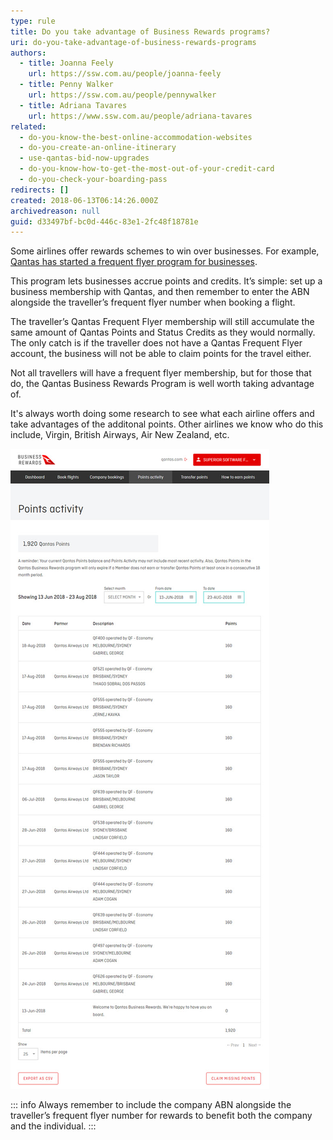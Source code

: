 ```yaml
---
type: rule
title: Do you take advantage of Business Rewards programs?
uri: do-you-take-advantage-of-business-rewards-programs
authors:
  - title: Joanna Feely
    url: https://ssw.com.au/people/joanna-feely
  - title: Penny Walker
    url: https://ssw.com.au/people/pennywalker
  - title: Adriana Tavares
    url: https://www.ssw.com.au/people/adriana-tavares
related:
  - do-you-know-the-best-online-accommodation-websites
  - do-you-create-an-online-itinerary
  - use-qantas-bid-now-upgrades
  - do-you-know-how-to-get-the-most-out-of-your-credit-card
  - do-you-check-your-boarding-pass
redirects: []
created: 2018-06-13T06:14:26.000Z
archivedreason: null
guid: d33497bf-bc0d-446c-83e1-2fc48f18781e
---
```


Some airlines offer rewards schemes to win over businesses. For example, [Qantas has started a frequent flyer program for businesses](https://www.qantasbusinessrewards.com/).

This program lets businesses accrue points and credits. It’s simple: set up a business membership with Qantas, and then remember to enter the ABN alongside the traveller’s frequent flyer number when booking a flight. 


The traveller’s Qantas Frequent Flyer membership will still accumulate the same amount of Qantas Points and Status Credits as they would normally. The only catch is if the traveller does not have a Qantas Frequent Flyer account, the business will not be able to claim points for the travel either.



Not all travellers will have a frequent flyer membership, but for those that do, the Qantas Business Rewards Program is well worth taking advantage of.

It's always worth doing some research to see what each airline offers and take advantages of the additonal points. Other airlines we know who do this include, Virgin, British Airways, Air New Zealand, etc.


<!--endintro-->
![Figure: Qantas Business Rewards Points Activity screen](/rules/do-you-take-advantage-of-business-rewards-programs/qantas-business-rewards-points-activity.jpg)

::: info
Always remember to include the company ABN alongside the traveller’s frequent flyer number for rewards to benefit both the company and the individual.
:::

